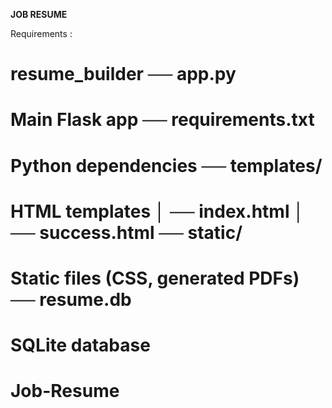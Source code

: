 **JOB RESUME**

Requirements :
# resume_builder ── app.py              
# Main Flask app ── requirements.txt   
# Python dependencies ── templates/         
# HTML templates │  ── index.html │  ── success.html ── static/             
# Static files (CSS, generated PDFs) ── resume.db          
# SQLite database 
# Job-Resume
